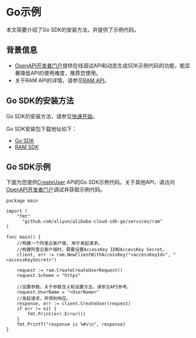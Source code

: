 # Go示例

本文简要介绍了Go SDK的安装方法，并提供了示例代码。

## 背景信息

-   [OpenAPI开发者门户](https://next.api.aliyun.com)提供在线调试API和动态生成SDK示例代码的功能，能显著降低API的使用难度，推荐您使用。
-   关于RAM API的详情，请参见[RAM API](/intl.zh-CN/API参考/API参考（RAM）/API概览.md)。

## Go SDK的安装方法

Go SDK的安装方法，请参见[快速开始]()。

Go SDK安装包下载地址如下：

-   [Go SDK](https://github.com/aliyun/alibaba-cloud-sdk-go)
-   [RAM SDK](https://github.com/aliyun/alibaba-cloud-sdk-go/tree/master/services/ram)

## Go SDK示例

下面为您提供[CreateUser](/intl.zh-CN/API参考/API参考（RAM）/用户管理接口/CreateUser.md) API的Go SDK示例代码。关于其他API，请访问[OpenAPI开发者门户](https://next.api.aliyun.com)调试并获取示例代码。

```
package main

import (
    "fmt"
      "github.com/aliyun/alibaba-cloud-sdk-go/services/ram"
)

func main() {
    //构建一个阿里云客户端, 用于发起请求。
    //构建阿里云客户端时，需要设置AccessKey ID和AccessKey Secret。
    client, err := ram.NewClientWithAccessKey("<accessKeyId>", "<accessKeySecret>")

    request := ram.CreateCreateUserRequest()
    request.Scheme = "https"
    
    //设置参数。关于参数含义和设置方法，请参见API参考。
    request.UserName = "<UserName>"
    //发起请求，并得到响应。
    response, err := client.CreateUser(request)
    if err != nil {
        fmt.Print(err.Error())
    }
    fmt.Printf("response is %#v\n", response)
}
```


